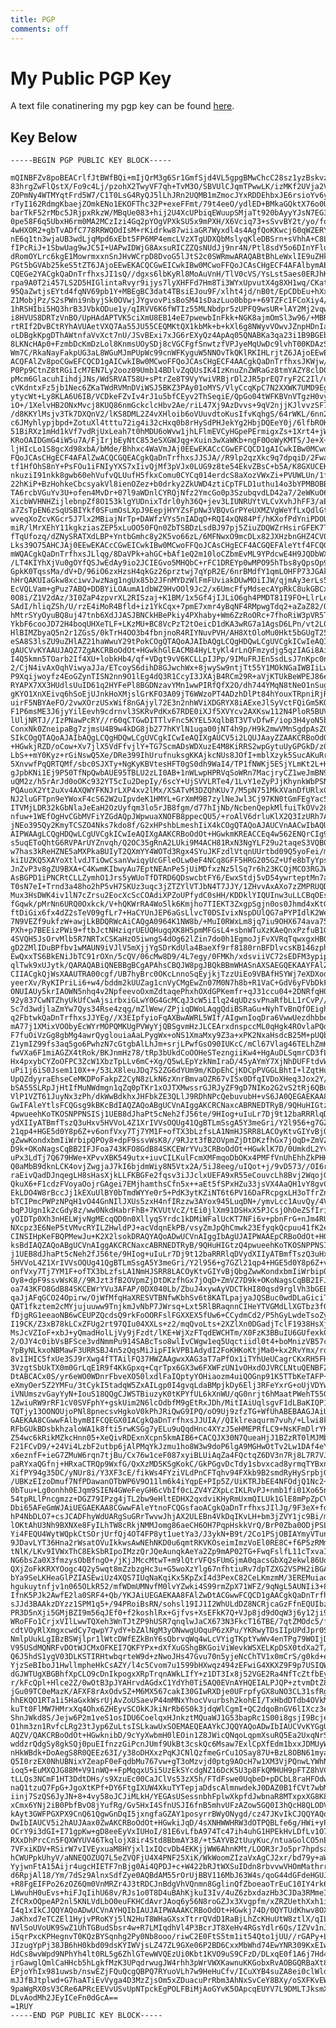 ```yaml
---
title: PGP
comments: off
---
```


# My Public PGP Key

A text file conatinering my pgp key can be found [here](/pgp.txt).

## Key Below ##

    -----BEGIN PGP PUBLIC KEY BLOCK-----

    mQINBFZv8poBEACrlfJtBWfBQi+mIjQrM3g6Sr1GmfSjd4VL5gpgBMwChcC28sz1yzBskvzx
    83hrgZwFlQstX/Fo9c4Lj/pzohX2TwyVF7qh+TvM3O/SBVUlCJqmTPwwLK/izMKf2UVja2V1
    ZOPmNy4WTMYqtFrd5W7/C1T0LsG4RyQJ5lLhJRn2UQMB1mZmocJYxRDDEhbxJE6rsioYv6yt
    rTyI162RdmgKbaejZOmkENo1EKOFThc32P+exeFFmt/79t4eeO/ydlED+BMkaGQktX76o0Ue
    barTkF52rMbc5JRjpxRkzW/MBqUe083+hij2U4XcUPbiqEWuupSMjaTt920bAyyYJsN7EG3G
    0pe58F6q5UbxH6rm0MA2MCzIzi4Gq2pYOgVPXkSU5x9mPXH/X6Vciq73+sSvvBY2t/yo/foG
    4wHXOR2+gbTvADfC778RRWQOdIsM+rKidrkw87wiiaGR7Wyxdl4s4AgfQoKKwcj60qWZERYA
    nE6q1tn3wjaUB3wdLjqMpd6xEbt5FP6MP4emcLVzXTgUDXQbMslyqKleDBSrn+sVhhA+C8L7
    fIPcRiJ+1SbwUag9wJC5I+UAPwIDWjG8AxsuRICZZQsNUdJj9nr4N/Ptl8sdY5o6DInYFlup
    dRomOYLrc6kgE1MowrmxxnSnJHvWCrpD8DvoG5lJtS2c0SWRmwARAQABtBhLeWxlIE9uZHkg
    PGt5bGVAb25keS5tZT6JAjoEEwEKACQCGwEICwkIBw0MCwoFFQoJCAsCHgECF4AFAlbymAEF
    CQEGe2YACgkQaDnTrfhxsJI1sQ//dgxs6lbKyRl8MoAuVnH/TlV0cVS/YsLst5aes0ERJhKt
    rpa9A0T2i457LS2D5HIGlintaRvyr9ijys7lyXHFFd7Hm8Ti3WYxUpvutX4g8XH1wq/CKatM
    95QaZwtjsEYtd4fqNV69pb1Y+MBEgBC3dat4TBsiEJou9F/xlht4jd/nB0t/EpCDbEu+hXxj
    Z1MobjPz/S2sPWni9nbyjSk0OVwjJYgvovPisBoSM41sDazLuo0bbp++69TZFc1FCoXiy4/c
    1hRSHIbi5HQ3hrB3JVbkODue1y/qIRVV6K6fWTIz55MLNbdpr5zUPFQ9wsUR+lAY2Mj2vqw5
    i8HVUS8DRTzVnBO/UpHAdAPTVK5ciXmU8EB14eE7pwewbInFkk+NGK8ajmOmSl3w96/+MBRv
    rtRIf2DvBCtRYhAVUAetVXQ7Aa55JU55CEQMKtQX1kbMk+b+kXl6g8NWyvVOwvJZnpHDnIa0
    oLDBgkKpgDThAWtnfaVvXct7nU/JSvBExi7xJG6rEXyQz4ApAq05QNABKa3qa23i1B9BGEb4
    8LKNcHAp0+FzmbDcKmDzLol8KnmsUOySDj8cVGCFgfSnwtzfVPJyeMqUwDc9lvhT00KDAzSc
    Wm7C/RkaNayFakpUG3aL8WGuMJmPUpWc99cnWFKyguW5NNOvTkQKlRKIHLrjtZ6JAjoEEwEK
    ACQFAlZv8poCGwEFCQCD1gAICwkIBw0MCwoFFQoJCAsCHgECF4AACgkQaDnTrfhxsJKWjw/+
    P0Pp9CtnZ8tRGiIcM7EN7Ly2ooz09Umb14BDlvZqQUsIK4IzKnuZnZWRaGz8tmYAZY8clD0m
    pMcm6GlacuhIihdjJNs/WdSRVAT58U+sPtrZe8T9VyYwiVRBjrDl2JR5prEQ7ryF2C2Il/uO
    cVKdntxFz5jb1Nec6ZKaTWdRVMnDViWSJ5BKZ3PAy01oMYS/VlyCcqKpC7N2XXWK7UMD9Eg9
    ytycWt+Ly8KLA6U6IB/VCDkeFZvIv4rJ1u5bfCEyv2ThSeqiE/QpGo04tWFKBVnVTgzH0vy9
    iO+/1XelvHB2ONxMvcj8KUQ86nmGckclcHbv2Ae/riL47Xj9AzDvvs+9qV2njjKJlvvzSF7c
    /d8KKYlMsjv3Tk7DXQnV2/lKS8DML2Z4vXHloib6oVUuvdtoKusIfvKqhgS/64rWKL/6nn2S
    c6JMyhlypjbpd+ZotuXl4tttu72ig4i32cHxq0b8rHySdPHJekYg2HbjDQEeY0j/6lfbROK+
    51BiRXz1mHd1kVf7vdRjUxLeah7t0hMDU6oWvw1jhLFlmEVCyHGpePErmigxZs+1Xrt4+jWU
    KRoOAIDGmG4iW5u7A/FjIrjbEyNtC853eSXGWJqg+Xuin3wXaWKb+ngF0OoWyKMTS/Je+X+t
    ljHIcLo1S8gcXd98xbA/bMde/Bhhxc4WaVmJAj0EEwEKACcCGwEFCQCD1gAICwkIBw0MCwoF
    FQoJCAsCHgECF4AFAlZwACQCGQEACgkQaDnTrfhxsJJSJA//R9lp2qzXkc9q7dpqiD/2FwaO
    tf1HfOhS8nY+PsFOu1iFNIyYXS7xIivQjMf3pVJx0LUG9z8te54EkvZBsC+b5A/K8GXUCEKP
    nkuziI91nkk8gwb60ehVufvQLUufH5fkxComu0CYCq014erdcS8aXozVWxZi+PVUWLUn/1fl
    22hKiP+BzHohkeCbcsyakVl8ienOZez+b0drky2ZkUWD4ztiCpTFLD1uthu14o3bYPMBOBB8
    TA6rcbVGuYv3U+ofen4MvDr+07l9aWDnlCYRQjNfz2YmcGo0p3SzubqvdLD42a7/2eWKuO65
    XicbWVHNHZijlebnpZf8O153klgYUDnixTdrl0yh36Q+jev3LIUNRUYtVLCvXvhJhFF3/aEk
    a7ZsTpEN6zSqUSBIYkf0SFumOsLXpJ9EepjHYYZsFpNw3VBQvGrPYeUXMZVgWeYfLxQdlGt8
    wveqXoZcvKGcr5J7lx2MBiajNrTp+DAWfzVYs5nIADqO+RQI4xQN84Pf/hKXofPdYniPDOUh
    miR/lMrXEhY11kgkziasZEP5xLuOO50FQn0ZbTSBDzLsdBJ97pj5ZiuZDQWZrHsirGFEK7TG
    fTqUfozq/dZNySRATXdLBP+YntbGmhc8y2K5vo66zL/6MFNwxO9mcDLx82JXHzbnGHZ4CV0C
    Lks39O75AHCJAj0EEwEKACcCGwEICwkIBw0MCwoFFQoJCAsCHgECF4ACGQEFAleYtf4FCQGs
    mWQACgkQaDnTrfhxsJLlqg/8DaVPk+ahGC+bAf1eQ2m10loCZbmEvML9YPdcwE4H9JQDbWXs
    /LT4KIYhXjVu0gOYfQSJwEdAy9io2JCIEGvo5MHQbC+rFC1DREYp0wMPO95hTbs8yQpsOp9D
    GpkK0TqssMa/dV+D/96iO6zxHzsH4qkGz26prztwj7qYpR2E/6nrBMdfY1qmLOHFP73JGAkK
    hHrQAKUIaGkw8xciwvJwzNag1ngUx85b2JFnMYDzWlFmFUviakDUwMOiIJW/qjmAy3erLs5Q
    EcVQLVam+gPuz7ABQ+DDBYiLOAumA1dbWZ9HvOOl9Jc2/x6UmcFfyMdsecAYpRkC8ukGBCxe
    0O8i/Z1V2dAz/3I0ZaP4zpvrXL2RISzaj+K1BM/1x5Gf4jIJLiO6gh4PMDT81I9FO+LlrLe3
    SAdI/hliqZSh/U/rzE4iMoR4Bfld+iz1YkCqx+7pmE7xmr4yBqNF4RMpwgTdq2+aZaZ82/OI
    hMtrSYyOyuBQ8uj47tnb6XdJJASJBNCkHBePkiy4PXhaby+Wm6ZzRoORc+7fhoRiW3pVR5Ty
    YkbF6cooJD72H4boqUHXeTLF+LKzMU+BC8VcPzT2tOeicD1dKA3wRG7a1AgsD6LPn/vt2L0C
    HlBIMZbyaQ5n2r1ZGsS/0kTrH4OO3b4fbnjnoR4RIYNuvPVH/AH8XtOloMu0Hkt5bGUgT25k
    eSA8S3lsZU9uZHlAZ21haWwuY29tPokCOgQTAQoAJAIbAQgLCQgHDQwLCgUVCgkICwIeAQIX
    gAUCVvKYAAUJAQZ7ZgAKCRBoOdOt+HGwkhGlEACM84HyLtyKl4rLnQFmzydjg5qzIAGi8AiT
    I4Q5kmn5TOarb2If4XU+lobkHb4/qf+VDgt9vV6KCLLpIJPp/9IMuFRJEn5sdLsJ7nKpc0n2
    2/CjN4ivAxOqhViwyaJJa/ETcoyS6dihD8GJwchWx+8jwySw9ntjTt55Y1MOkNGaIWBIiLwj
    P9Xqijwoyfz4EoGZynTISN2nn9O1lEg4dQ3R1CcyI3JXAjB4RCm29R+aVjKTUkBeWPEJ86eI
    RYAPX7XX3HUdlsUuID61q2HYFePl8BGDNzavYMn1wwPIRfQfX2O/dh744YMqN8tNeO1nSugf
    gKYO1XnXEivq6hSoEjUJnkHoXMjslGrKFO3A09jT6WWzoPT4ADzhDlPt84hYouxTRpniRjRV
    uirF5NBYAeFO/2vwXOrzUSxWif8nGAjyl72E3n2nhWViXDGRYX8iAExeJlSyVctFQiGm5KQm
    F1P6msME3J6jyYilEevh9cdrnvl3SKRvPdKx67RDE0iXJf5XVYcv2AXKsw112N4PloR5BUV8
    lUljNRTJ//IzPNawPcRY//r60qCTGwDITTlvFnc5KYEL5XqlbBT3VTvDfwF/iop3H4yoN5bi
    ConxNk0ZneipaBg7zjmsU4B9w4kDG8jb277hKYlN1uga00jNT4h9p/H9k2mwVMnSgdpAsZ0K
    SIkCOgQTAQoAJAIbAQgLCQgHDQwLCgUVCgkICwIeAQIXgAUCV5i2LQUJAayZZAAKCRBoOdOt
    +HGwkjRZD/oCow+Xv7jlX5VdFfvjlY+TG7ScmADsWDXuzE4M8KiRRS2wpGytuUyGPGkD/zQe
    LbS++mY0Kyz+rGiNswQ5Xe/DRe399IhUrufnuksgKKAjkcNUs8JOfI+mblXzyk5SucAKuRrp
    5XnvwfPqQRTQMf/sbc0SJXTy+NgKyKBVtesHFT0gS0dh9WaI4/TP1fNWKj5ESjYLmKt2L+Hr
    gJpbKNi1Ej9P50TfNpQwbAUE95TBLU2zLI0AB+1nWLwpHPRVqSoWRn7MacjryCZ1weJmBN9/
    uQM2z/h5rArJd0oOKc932YT5cIu2DepIy/6scY+UjSVVLRTe4/1LvY1eZyPJjKhynkWbPSNT
    PQAuoX2Yt2uXv4AXQWYFKNJrLXP4xv2lMx/XSATvM3DZQhKUv7/M5pN751MkXVanDfURlxCd
    NJ2luGFTpn9eYWoxF4cS62W2uIpvdeK1HMYL+GrXmM9B7zylNeJwl3Cj97KN0tGmFEgYac5Q
    ITVMjLDR32kGbNlaJeEaH2OzUyfqm3lo5rJB8fgm/d77hIjNb/NcbenQepkMlfuiTkOVv286
    nfuw+1WEfOgHvCGbMVFiYZGdAQpJWpwuaXNOFB8ppecQU5/+roAlV6drluKlX2Q3IzURh7Ac
    jNEo395Qy2KmyTCSZO4Nks7kdo8f/G2xHPshbLmeshIiX4kCOgQTAQoAJAUCVnAACwIbAQUJ
    AIPWAAgLCQgHDQwLCgUVCgkICwIeAQIXgAAKCRBoOdOt+HGwkmKREACCEq4w562ENQrCIg9V
    s5uqEToQhtG6RVPArUYZnvqh/Q2OC35gRnA2LUki9M4ACH81RxN3NgYLF29u2taqeS3VQBQz
    w7has3kReHZNE5aMXPkaBUIyT2QXmYY4WOTd3Rgx4SYuJKFzdlVtqnUUrtbd09Q5yoFei/mj
    kiIUZKQ5XAYoXtlvdJTiOwCsanVwiqyUcGFleOLw0eF4NCq8GFF5HRG205GZ+Ufe8bTyYpsj
    JnZvP3v8gZU9BXA+C4KwmKIbwyAu7EptNEAnPe5jUiMDfxzNz5lSq7r6h23KCQjMCO3RGJWr
    AsBGPD1iPNCRtCLLZymhO1Jrs5yWUoTfDTRD6QDswcbtFY6/EwxStdj5vD54ywrteptMn7at
    T0sN7eI+Trnd3a48ho2hP5vH7SKUz3uqc3jZTZYlVTJbN4T7JJY/1ZHvvAxAXo7zZMPRUQDs
    Mux3HsDWK4iv1lN7cZrsu2EocXcScCOAdiXPZoUPfydC0sHH/KDDklYIQUInw3uLLCBqOEsC
    fGqwk/pMrNn6URQ0Oxkck/V+hQKWrRA4Wo5lk6Kmjho7TIEKT3ZxgpSgjn0os0Jhmd4xKtGY
    ftDiGix6fx4dZ2sTeV09gfLr7+HaCYUnJEP6aGsLlvcT0DSIvixNspDUlQG7aPYPIdlK2WeC
    7N9VEZf9ukfzW+awjLkBDQRWcAiCAQgA0964K1NW8b/+MuI0RWxLm8jq7iu9OHX674ava75J
    PXh+p7BEEizPWi9+ftbJctNHziqrUEUQHugqXK8H5pmMFGsL4+sbnWTuXzKAeQnxPzfuB1G+
    4SVQH5JsOrvMlb5R7NRTxCSKaHzO5iwngS4dOg62lZin7do0h1EgmoJjFvXVRqTqwxgxHBQl
    gD2ZMlIDuBPfbv1wMAUN9iVJlV5mXjjYgSDrKdUla4BaeXf9rf8180rnBFDlvcsKB146zphU
    EwQxxTS6BkENiJbTC91rOXn/5cQV/06cMw8D9/4L7egy/0FMKh/xdsviiVC72sEDFM3ypipG
    qlTwk9xUJytk/QARAQABiQNEBBgBCgAPAhsCBQJW8pgJBQkBBmWHASnAXSAEGQEKAAYFAlZw
    CIIACgkQjWsXAAUTRA00cgf/UB7hyBrc0OKcLnnoSqEyjkjTzzUiEo9VBAfHSYWj7eXDXodn
    yeerXv/RyKIPriLi6+w4/bddm2kUUZag1cnVyCMgEwZn07M0N7h8b+R1VaC+GdV6yFVbDkFI
    ONUIAUy5krIAOWN5nhq4v2NpfeevoOxmZdtaqePhxhOXdGPKemfr+qJ31ccu04+2DNRfqH01
    92y837CwNTZhyUkUfCwAjsirbxiGLwY0G4GcMCqJ3cW5iIlq24qUDzsvPnaRfbLL1rCvP//U
    Sc7d3wdjlaZmYw7Qys34Rse4zqg/mZlWew/ZPjiqDWoLAqgQdiBSRaGu+NyhTvBnQfOEighF
    q2FbtwkQaDnTrfhxsJJYEg//X3EIpfyioFqAXBwAWRL5WIf/AIgwnIoqDra6VwwUezdhbbe0
    mA77j1XMixVOObyEcWYrMOPQMKUgPVWyYjQBSgvmHzJLCEArxdnspccML0qHgk4ROvlaPQdv
    F7fuOiVzGg8gbMg4awrQyglouiaAaLPygWx+oNS1XmaMxy9Z3a+xPK2NxaHsdcB25M+pUQbk
    Z1ymIZ99fs3aq5go6PwhzN7cGtgbAlLhJm+srjLPwfGsO90IUKcC/mCl67Vlag46TELhZmH0
    fwVXa6F1miAGZX4tRok/BKJnmHz78/tRp3bUkdCoOOHeSTezngiiKw4+HgAuDLSqmrCD3fL8
    Hx4pxybCYZoOFPC3ZcW1XbzTpLLv6mC+Xg/Q5wLEpYzkNmIraD/45yAYmY7XjNhDUFFtdvWP
    uPi1j6iS0Jsem110X++/53LX8leuJDq7S2ZG6dYUm9m/KDpEhCjKDCpPVGGLBhtI+lZqtHu9
    UpQZdyyraEhseCeMKDPoFakpZ2CyN8zLkN6zXnrBmvaOZR67vISx0DfqIVDoXHeq3Jox2Y/E
    bSA55SLRpJjHtIfMuNWdmgn1qZq0pTKr1xOJTXMwssrGJRJyZF9gD7NIKo2G2vS2tRj6QBu1
    VlP1VZT61JuyNx3zPh/dkWwBdkhxJHFbkZE3QLlJ9RDhNPcQebuvubH+vS6JA0QEGAEKAA8C
    GwIFAleYtlsFCQGsg9kBKcBdIAQZAQoABgUCVnAIggAKCRCNaxcABRNEDTRyB/9QHuHIGtzQ
    4pwueehKoTKOSNPPNSISj1UEB8dJhaPt5cNeh2fJ56te/9HIog+uIuLr7Dj9t12baRRRlqDV
    ydXIIyATBmfTszQ3uHxv5HVVoL4Z1XrIVVsOQUg41QgBTLmSsgA5Y3meGri/Y2l956+g7GZl
    21qp4+HGE5d0Y8p6Z+v6onfVxy7Tj7YM1F+ofTX3bLzfsLA1NmHJSRR8LACOyKtvGIYvBjQb
    gZwwKondxbmIiWrbipQPOy8+dpF9ssvWsK8//9RJzt3fB2OVpmZjDtDKzfhGx7jOqD+ZmVZ7
    D9k+OKoNagsCqBB2IFJFoa743KFO8GdB84SKCEWrYVu3CRBoOdOt+HGwklK7D/0UmkdL2Yva
    uPx3LdTj7Q679HWe+XPvvXBK549utx+iuvCILKulFcmXMFmqoDbOKx4PMFfVnUhEhhZkPHHn
    Q0aMbB9dknLCK4ovjZwgjaJ7kI6bjdmWiy8N5Vtx2A/5iJ8eeg/uIQot+j/9vD573//OI6rG
    raEivQadDJnqegLH8sHasXjkLLFKBGFe2fqsv3iJJclxUEFA9xR55eCouvcLh8Bvj2WqojGp
    QkuX6+F1cdzFVoyaOojrGAgei7EMjhamthsCfn5x++aEt5fSPxHZu33jsVX4AaQH1vY8gvCv
    EkLDO4W8rBccJj1kEXuUlBY0bTmdWYYe0r5+PdK3ytKZiNT6t6PV16DaFRcpgxLH3oTfrZni
    bTCIPmcPWPzNPqH1vO44GnNIlJXUs5zxH4nfIRzzw3AYox945LuqDN+/ymvLcc1AuvQy/4V3
    bqPJUgn1k2cGdy8z/ww0NkdHabrFhB+7KVUtVcZ/tEi0jlXm91DSHxX5PJCsjOhOeZSfIril
    yOIDTp0Xh3nHELWjvNgMEcqQD0n0XllyqSYrdc1kDMiWFalUcKT7NFi6v+pbnFrG+nJm4RUc
    NXcpz3E6NeP5tVMvcRYILZHwldPJ+acVdqnEkPB/vsyZmJpQhCmwk23EfyqkQcpuu41fK2er
    CINSIHpKeFBQPMewJu+K2X2lsokDRAQYAQoADwUCVnAIggIbAgUJAIPWAAEpCRBoOdOt+HGw
    ksBdIAQZAQoABgUCVnAIggAKCRCNaxcABRNEDTRyB/9QHuHIGtzQ4pwueehKoTKOSNPPNSIS
    j1UEB8dJhaPt5cNeh2fJ56te/9HIog+uIuLr7Dj9t12baRRRlqDVydXIIyATBmfTszQ3uHxv
    5HVVoL4Z1XrIVVsOQUg41QgBTLmSsgA5Y3meGri/Y2l956+g7GZl21qp4+HGE5d0Y8p6Z+v6
    onfVxy7Tj7YM1F+ofTX3bLzfsLA1NmHJSRR8LACOyKtvGIYvBjQbgZwwKondxbmIiWrbipQP
    Oy8+dpF9ssvWsK8//9RJzt3fB2OVpmZjDtDKzfhGx7jOqD+ZmVZ7D9k+OKoNagsCqBB2IFJF
    oa743KFO8GdB84SKCEWrYVu3AFAP/0DX040Lb/ZbuJ4xywAyVDCTkHI80qsd9rglVh3bGEBd
    qaJjAFqGCO24Opirw/OjWfMfqHaXRESVTBNfwKbhSv6t8KATLpajyaJQSBuc0wdDLaGiciTM
    QAT1fkztem2cMYjujuuww9TnjkmJvNbP7JWrsq+Lxt5RlBRaqnnCIHeYTVGMdLlXGTbz3fGJ
    fDjgRG1eeaoNB6wCEUPZQcdsQ9rkFoOORFslFGXXEX5fUw6+CCydmCd2/P5hGyLwdeTsoZy+
    I19CK/Z3xB78kLCxZFUg2rt97QIu04XXLs+z2/mqQvoLts+2XZlXn0DGadjTclF1938HsXj8
    MsJcVZIoF+xbJ+yQmadHolLjVy9jFzdt/lKE+WjXzFTqdEWCHTm/X0FzK3BBuIU6GUfexkCY
    2/OJY4c0ibVsBFSce3vdNmmPu914SABcTso8wlIvCWgw1eq5Uqctiidl0t4+boMnizVB57c+
    YpByNLkxoNBMawF3URRSBJ4n5zQqsMiJipFIkVPB1AdydI2FoKHKoKtjMa0+kx2RvYmx/roL
    8v1IHIC5fxUe3SJ9rXwg4fTTAilFQ37HWZAAgwxXAG3aT7aPfOx1iTYhUeUCagrCKxRH5FHd
    3VzgtSbUkTX0m0GrLqE1R9f4KkGpxq+CqrTpx6GX3w6FXWFzUN1vOHxdOJVRCLNtuQENBFZw
    DtABCACx0S/yr6eWO0WDnrFbveXO50lxdlFaIQptyYOHiaozm4uiQOGnp91K5TTbKeTAFP+u
    eXmyOer5Z2YMFu/3tCykI5tadqW5ZxAILgp0I4gvqLdaBMpjkDy6Elj3RFeYxrG+oUjVDYw/
    iVNUmszvGayYyN+IouS18QQgCJWSTBiuzyK0tKPYfUL6kXnWU/qG0nrjt6hMaatPWehT55GG
    1ZwiuRW9rRF1cV0SVFphY+gskUim2N6lcOdbfM9gEtRxJDh/MitIAiUqlsgvF1dLBaKIQP1n
    TQTjy13OONOUjoPNl8pnecsvHgkoV0kPhJRiQwG9IPQ/oO9Uj9zfzTG+WfUhABEBAAGJAiUE
    GAEKAA8CGwwFAlbymBIFCQEGX0IACgkQaDnTrfhxsJJUIA//QIklreaqurm7vuh/+Llwi8kg
    RFbGUkBDsbkhzaloWA1k8fti5rwKSGg7yELu9uQqdHnc4XYzJ5eHMEPRfLC9+NsKFmDlrYKj
    Z54wc6kRikMZkcHnn05+XeQivRDExnXcpn5kmAIB6+CACQJX30N7QueaHjJ1BZzRT0lMJMbd
    F21FCvD9/+24Vi4LzbF2utbp6jAlPMqYkJzmu1ho8W3w9doP6lgA9MGHwOtTv2Lw1DAf4eYm
    x6eznfF+ieG7ZMuW6rqn7tjBu/Cx76w1ceF087xyiBLUiAqZa4FQctqZ6DV3n7Rj8L7R7VJK
    paRYxaQGfnj+HRxaCTRQp9WxfG/QxXzMD5KSgKokC/GkPGgvDcTdy1sbvxcad8yrmqTYBxnW
    XifPY94g35DC/yNUr8i/Y3XF3cE/fikWs4FYziVLdPnCFTqhv94FXkb9B2smdRyHySrpbjGA
    /UBKzEIzoDmuf7NfPDawanOTbWP6V9O11lm6k4iYqpE+PIp5Z/UiKTRJbEE4NFOdjQ1Nc2+p
    0bTuu+Lg0onhh0EJqm9SIEN4GWeFeyGH6cVbIf0cLZV4YZXpLcIKLRvPJ+nmb1fi01Xo65nL
    54tpRLlPncgmzz+DGZ79IPzg4jTL2bw9eHltEDHX2qxdviKHyRmUxmQILUk1GlE8mPpZpCVE
    Dbi65AFeGmWJAiUEGAEKAA8CGwwFAleYtnoFCQGsfaoACgkQaDnTrfhxsJIlJg/9F3eX+foX
    hP4NbDLO7+csJCADFhyWdUARgSuGRrTwvwJhjAX2ULEBn4VkDqIKvLH+bm3jZVY1jc9Bi/mp
    lOKtAhU3Nh9BXNXe8FyILhTW8cRkjNMMJomg86aeCH6OH7PqpHskkVrQ/BrP0Zba0ODjPSLL
    Yi4FEQU4WytWQpkCtSOrjUrfQj4OT4FP8yt1uetYa3/J3ykN+B9t/2Co1PSjOBIAYmyVTunO
    9JDavLYT36Hna2rWsatOVuIkkwsAwNEhNKD0u6qmtRKVKOseimImzVoEl0RE8C+f6P5zRMmm
    tNlK/LKv9IVWxThC8EkSbRIpoIMzzQrJQeAunqkAeYa2Zp9mAP02TG+FwqFslfL11cTxvaIT
    NG6bsZa0X3fmzysObBfngO+/jKjJMccMtwT+m9lQtrVFQsFUmGjmA0qacsGbXq2ekwl86Udy
    QXjZoFkKRXYOogc4Q2y5wqt8mZzbzgHc3u+G5woXzYlg67nfhtiuRv7dpTZXG2VSPH2iBGAg
    bYa9SeLKHeaGlPZIASEwiUz4XQS7IUqNaKqiKx5KpZxI4d3PexC82CeLKmzmM/3EREMuiaoJ
    hgukuytnfjv1n065OLkR52/mfWDmUMNvfM0lvYZwki4S99rmZpX71WFZ/9qNgL5AUNIi3+8S
    IfnK5PJk2AwfE2la0SRF4+Qb/YKJAiUEGAEKAA8FAlZwDtACGwwFCQCD1gAACgkQaDnTrfhx
    sJJd3BAAkzDYzz1SPM1q5+/94PRoiBsRN/sohsl19IJ1I2WhULdDZ8NCRjcaGzFfnEQUIbzd
    PR3D5nXji5GMjBZI9m56qJEf0+f2koshlRx+Gjfvs+XsEFkK7Q+VJp8jd9dOqW3j6y12ji9q
    WRoFFo1CrjxVIlLwwTQXeh3WnTJtZP9hUSR7qnqlwJaCX673N3FkcT16TBE/7qtZMOdc5/f5
    cdtVOyRlXmgxcwdCy7qwpY7ydY+bZAlNgM3yONwwgUOquP6zXPu/YKRwyTDsIIpUPdJpr0S4
    NmlpUukLgIBzBSWjlpr1lWtcDWfEZkBnY6sQbrvqWq4wLcVYigTKptYwWv4enTPg79WOIjDT
    V95USdMQNRFvDOtWJCMxOFKEI7QKFYPx+dXfXuGShgBKGoiViWevkWSXELKpDSX0tdXa2T/D
    Q6J5hdS1ygV03DLKSTIRHtwbqrteW9d+zNwoJHs47Gvu70n5yjeNcChTV1x0mCrS/g0kd+eY
    YjzSeBIboJ1HwllmpheHkCsAZY/l4c5Cvom7u1599bHXwqz494zEFwiG4XKXZ9F9p7USIQWK
    dGJWTUgXBGBhfXpCLO9cDnIkpogxXRpTrqnAWkLIfY+z1DT3Ix8j52VGE2Ra4NfTcZtfbEyx
    r/kFcQpl+Hlce2Z/0wOtB3pJYAHrvdAGdxC1YdYh0Ti5AQ0EVnAYHQEIALPJQP+ztvmDtZ8+
    jGu09TC0eMazK/AFXF8rAxOdvSZ+M6MX567cakI30GIwRXDje0UFrpfyGX8uNO3CL31sfRgV
    hhEKQO1RTa1i5HaGxkWsrUjAvZoUSaevP44mMNxYhocVvurbsh2kohEI/TxHbdDTdb4OVkMU
    kuTt0FlMW7HMrxXq4Ohx6ZHEyvSCOkKJkiNrRb6S0k3jdqWlCgmI+QC2dqoBnGV6lIXcz3ec
    ShnJWkd8S/Jejw6P2m1veS1osIDU6CoelqxHJnkztMQuaWJ1G53bapRc1S00i8gsjI9BcjeY
    O1hm3zn1RvfcLRg23tJyp6ZuLtsISLkawUxSOEMAEQEAAYkCJQQYAQoADwIbIAUCVvKYGgUJ
    AQZV/QAKCRBoOdOt+HGwknibD/9cYyXwbmH0lEOin1Z8JWicQNqoLqpmXsuRQ5Ea2UxqNrSn
    wddzrQdgSy8gkSQj0puEIfnzzGiPcnJUmf9UkBt3cskQc6Msaw7ExlCpXfEdm1bxxJDMUyWk
    nHkWBdk+DoAegS8R0QEEz63I/y38oDHXxzPqKJCNlQzfmeGrCu1OSay87U+BzL8OBN61myaZ
    Q5I0rzEX0NhUBNixYZeapF0eFqdbMu767vw+gT3oMzvjd0ptg9AOcH7w1XM3VjPQnwLYWhNd
    ioq5+EuMXQJG88M+V91nWQ++FpMqqxU5i5UzEkSYcdgNZ16DcK5U3p8FkQMHUH9pFTZ8hVC5
    tLLQs3NCmF1HT3DdtDHs/s9XzuEc00CaJClVs53zX5h/FTdFswe0UqbeD+pDCbL8raHFOdwk
    naQ1tzuQ7FpG+JgoXtKPf+DY6FtgIXUW4XkuTYTepjaDdscAlmnwdekJ0DAZ0B1fCVt7wbMH
    iinj7SzQS6JyJN+8+4vy58oJCJiMLkH/YEGAsUSessnbhFplwXkpfdJwbnaR8MTxpxXG8K8n
    xCmx6YNj2iB0PbfBvO8jYufRg/Gv5HxI4SfnUSJI6fnB5mhvUFzAZow5GQ0I3hQcH8QLODV0
    kAyt3GWFPGXPX9CnQ61QgwGnDqI5jxngfaGZAY1posyrrBWyONygd/cz47JKvIkCJQQYAQoA
    DwIbIAUCV5i2hAUJAax0ZwAKCRBoOdOt+HGwkiJqD/4sXNHWWHRW3dOTPQBLfe6g/HWi+yPO
    OCrY9i3dGI+I71gpKw+gD8eeEyVxIUHoI/81E6vLfbA974Tc47ih4uhG1HPEkHvLDfLv1O71
    RXxDhPrcCn5FQXWYUV46TkqlojX8ir4Std8BbmAY38/+t5AYVB2tUuyKuc/ntuaGolCO5nEE
    7VFxiKDV+RSirW7vIVEyxuaM8HYjxl1xIQcvDb4EKKjjWW6AhnKMt/LOOR3rJo5pr7hpdsaf
    hCWUPpkUhyV/aNNEQOZUQ7L5eZVQFjU4X4PNF25XiK/WkWoomZIzaVxAgCJ2xr/bd79y+aWh
    YyjwnFtA15Aijr4ugcHIETF7nBjg0Ai4QPDJ+c+W422bRJtWXSuIDdn8rbvvwVHOmMathrra
    d6RpjAl18/Ym/7dSz9AlnxSdfZye0AQBdAM55rOrUjBBV116MbJ63W4s/qoG44dGFdeHGUJK
    +R8FgEIFPo26zOZ6Qm0VnMRZr4J3tRDCJnBdgVhVQnmn8GglinQfZboeaoTrEuC10IY4rk6V
    LWwuhH0uEvs+hiFJqIihU68v/RJs1o0T8D4uBAhKjkuI3Iv/4uZ6zbxdazHb3CJDa3RMmeId
    ZfCRxOQpeAP2nl5KNLVdLbO0euFKHCdAvrJAoq6y56N8roGZJx3Xvgpfm/xZRZUethXxh1i5
    I4q1xIkCJQQYAQoADwUCVnAYHQIbIAUJAIPWAAAKCRBoOdOt+HGwkj74D/0QYTUdKhwv8OXl
    JaKhxd7eTCZEl1HyjvPRoKYj5lN2HuT8WHaGXsxTtrrQVdD1RaBjLhZcKHuUtW8ztlX/qIL4
    NVlSoUVoUK9SwZ1UhTGBudSbsr4w+R7LMIqdhVl4P3BcrJT8XeHv4RGsYdlr6Qs/IZVv1nJq
    i5qrPxcKPHegnvT0KQzBYSqnhg2Py0Nb8ooo/riwC2E0FtS5tm1it54Qto1jUU//rGAPy+LB
    JIzugYpPj38JB6hH0kbd09dsKYIWVjsLZ47ZL9GXe06P2BD6CxxMbWhd74EwYNR309KxEIwl
    HdCs8wvWpd9NPhYh4lt0RL5g6ZhlGTewWVQEzUi0Kbt1KVO9uS9CFzD/DLxqE0f1A6j7Hd4g
    jrGawglQmlCaHHcb5hLgkfMzK3UPqdrwugJW4rhh3pWrVWXKawnuKKGobxRvAOBGQRBaXt8R
    EPjoYhIx981uwsb/nswEZjFQuQcgQBPQ7RYuoVLh7w9HeHuCfv/ICuXYB4suZA8ei0clWldl
    mJJfBJtplwd+G7haATiEvVyga4D3MzZjsOm5xZDuacuPrRbm3AhNxSvCeY8BXy/oSXFKvEW9
    9paWgRX0sV3CRe6APRcEEVvUSvUpNTpckEgPOLFBiMjAoGYvK5OApcqEUYV7L9DMLTJksmXy
    DLvAodMh2JEyICeFn0dGcA==
    =1RUY
    -----END PGP PUBLIC KEY BLOCK-----
